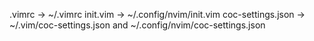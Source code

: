 .vimrc -> ~/.vimrc
init.vim -> ~/.config/nvim/init.vim
coc-settings.json -> ~/.vim/coc-settings.json and ~/.config/nvim/coc-settings.json

